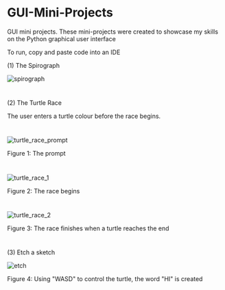 # GUI-Mini-Projects
GUI mini projects. These mini-projects were created to showcase my skills on the Python graphical user interface

To run, copy and paste code into an IDE


(1) The Spirograph

![spirograph](https://user-images.githubusercontent.com/96390217/183493446-34058fbc-1a0c-47f7-bf82-7ce481aa0444.PNG)
#

(2) The Turtle Race

The user enters a turtle colour before the race begins.
#
![turtle_race_prompt](https://user-images.githubusercontent.com/96390217/183493829-df655c65-db47-435e-b4c7-cdfa79b381b1.PNG)

Figure 1: The prompt
#
![turtle_race_1](https://user-images.githubusercontent.com/96390217/183493835-c8606afb-1623-4378-853d-b0b52c3b1f13.PNG)

Figure 2: The race begins
#
![turtle_race_2](https://user-images.githubusercontent.com/96390217/183493845-2fa007f7-ea56-49d7-8fb0-f3261f94ebeb.PNG)

Figure 3: The race finishes when a turtle reaches the end
#

(3) Etch a sketch

![etch](https://user-images.githubusercontent.com/96390217/183495019-92566e9a-1d93-423c-97ea-27258bb4a783.PNG)

Figure 4: Using "WASD" to control the turtle, the word "HI" is created
